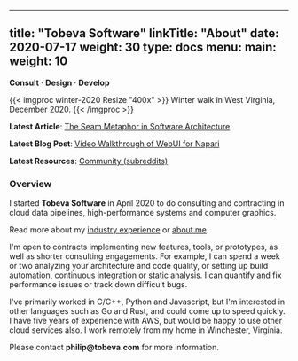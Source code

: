 
---
title: "Tobeva Software"
linkTitle: "About"
date: 2020-07-17
weight: 30
type: docs
menu:
  main:
    weight: 10
---

**Consult** &middot; **Design** &middot; **Develop**

{{< imgproc winter-2020 Resize "400x" >}}
Winter walk in West Virginia, December 2020.
{{< /imgproc >}}

**Latest Article**: [The Seam Metaphor in Software Architecture](/articles/the-joyful-bear/)

**Latest Blog Post**: [Video Walkthrough of WebUI for Napari](/blog/2021/03/13/video-walkthrough-on-webui/)

**Latest Resources**: [Community (subreddits)](/resources/community/)

### Overview

I started **Tobeva Software** in April 2020 to do consulting and
contracting in cloud data pipelines, high-performance systems and computer
graphics.

Read more about my [industry experience](/about/experience/) or
[about me](/about/philip).

I'm open to contracts implementing new features, tools, or prototypes, as
well as shorter consulting engagements. For example, I can spend a week or
two analyzing your architecture and code quality, or setting up build
automation, continuous integration or static analysis. I can quantify and
fix performance issues or track down difficult bugs.

I've primarily worked in C/C++, Python and Javascript, but I'm interested
in other languages such as Go and Rust, and could come up to speed quickly.
I have five years of experience with AWS, but would be happy to use other
cloud services also. I work remotely from my home in Winchester, Virginia.

Please contact **philip<img src="" width="0" height="0">@tobeva.com** for
more information.
